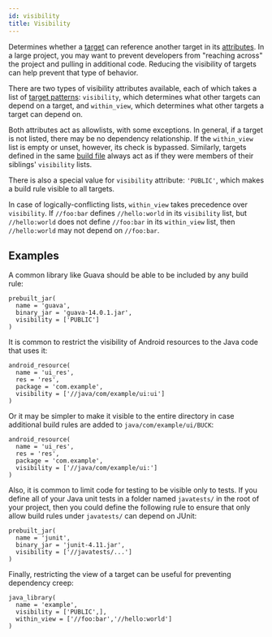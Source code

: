 ```yaml
---
id: visibility
title: Visibility
---
```


Determines whether a [target](./glossary.md#target) can reference another target in its [attributes](./glossary.md#attribute). In a large project, you may want to prevent developers from "reaching across" the project and pulling in additional code. Reducing the visibility of targets can help prevent that type of behavior.

There are two types of visibility attributes available, each of which takes a list of [target patterns](./glossary.md#target-pattern): `visibility`, which determines what other targets can depend on a target, and `within_view`, which determines what other targets a target can depend on.

Both attributes act as allowlists, with some exceptions. In general, if a target is not listed, there may be no dependency relationship. If the `within_view` list is empty or unset, however, its check is bypassed. Similarly, targets defined in the same [build file](./glossary.md#build-file) always act as if they were members of their siblings' `visibility` lists.

There is also a special value for `visibility` attribute: `'PUBLIC'`, which makes a build rule visible to all targets.

In case of logically-conflicting lists, `within_view` takes precedence over `visibility`. If `//foo:bar` defines `//hello:world` in its `visibility` list, but `//hello:world` does not define `//foo:bar` in its `within_view` list, then `//hello:world` may not depend on `//foo:bar`.

## Examples

A common library like Guava should be able to be included by any build rule:

```
prebuilt_jar(
  name = 'guava',
  binary_jar = 'guava-14.0.1.jar',
  visibility = ['PUBLIC']
)
```

It is common to restrict the visibility of Android resources to the Java code that uses it:

```
android_resource(
  name = 'ui_res',
  res = 'res',
  package = 'com.example',
  visibility = ['//java/com/example/ui:ui']
)
```

Or it may be simpler to make it visible to the entire directory in case additional build rules are added to `java/com/example/ui/BUCK`:

```
android_resource(
  name = 'ui_res',
  res = 'res',
  package = 'com.example',
  visibility = ['//java/com/example/ui:']
)
```

Also, it is common to limit code for testing to be visible only to tests. If you define all of your Java unit tests in a folder named `javatests/` in the root of your project, then you could define the following rule to ensure that only allow build rules under `javatests/` can depend on JUnit:

```
prebuilt_jar(
  name = 'junit',
  binary_jar = 'junit-4.11.jar',
  visibility = ['//javatests/...']
)
```

Finally, restricting the view of a target can be useful for preventing dependency creep:

```
java_library(
  name = 'example',
  visibility = ['PUBLIC',],
  within_view = ['//foo:bar','//hello:world']
)
```
